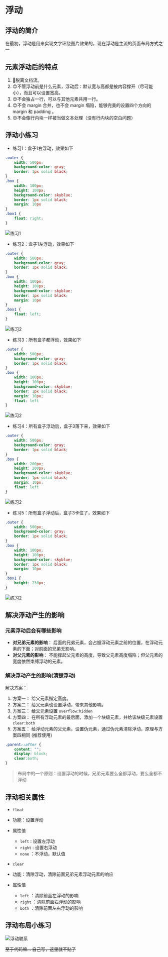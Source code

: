 # 浮动
## 浮动的简介
在最初，浮动是用来实现文字环绕图片效果的，现在浮动是主流的页面布局方式之一


## 元素浮动后的特点
1. 🤢脱离文档流。
2. 😊不管浮动前是什么元素，浮动后：默认宽与高都是被内容撑开（尽可能小），而且可以设置宽高。
3. 😊不会独占一行，可以与其他元素共用一行。
4. 😊不会 margin 合并，也不会 margin 塌陷，能够完美的设置四个方向的 margin 和 padding 。
5. 😊不会像行内块一样被当做文本处理（没有行内块的空白问题）


## 浮动小练习
+ 练习1：盒子1右浮动，效果如下
```css
.outer {
	width: 500px;
	background-color: gray;
	border: 1px solid black;
}
.box {
	width: 100px;
	height: 100px;
	background-color: skyblue;
	border: 1px solid black;
	margin: 10px
}
.box1 {
	float: right;
}
```

![练习1](Images/fudong1.png)

+ 练习2：盒子1左浮动，效果如下
```css
.outer {
	width: 500px;
	background-color: gray;
	border: 1px solid black;
}
.box {
	width: 100px;
	height: 100px;
	background-color: skyblue;
	border: 1px solid black;
	margin: 10px
}
.box1 {
	float: left;
}
```

![练习2](Images/fudong2.png)

+ 练习3：所有盒子都浮动，效果如下
```css
.outer {
	width: 500px;
	background-color: gray;
	border: 1px solid black;
}
.box {
	width: 100px;
	height: 100px;
	background-color: skyblue;
	border: 1px solid black;
	margin: 10px;
	float: left
}
```

![练习2](Images/fudong3.png)

+ 练习4：所有盒子浮动后，盒子3落下来，效果如下
```css
.outer {
	width: 500px;
	background-color: gray;
	border: 1px solid black;
}
.box {
	width: 200px;
	height: 200px;
	background-color: skyblue;
	border: 1px solid black;
	margin: 10px;
	float: left
}
```

![练习2](Images/fudong4.png)

+ 练习5：所有盒子浮动后，盒子3卡住了，效果如下
```css
.outer {
	width: 500px;
	background-color: gray;
	border: 1px solid black;
}
.box {
	width: 100px;
	height: 100px;
	background-color: skyblue;
	border: 1px solid black;
	margin: 10px
}
.box1 {
	height: 230px;
}
```

![练习2](Images/fudong5.png)


## 解决浮动产生的影响
### 元素浮动后会有哪些影响
+ **对兄弟元素的影响**： 后面的兄弟元素，会占据浮动元素之前的位置，在浮动元素的下面；对前面的兄弟无影响。
+ **对父元素的影响**： 不能撑起父元素的高度，导致父元素高度塌陷；但父元素的宽度依然束缚浮动的元素。

### 解决浮动产生的影响(清楚浮动)
解决方案：
1. 方案一： 给父元素指定高度。
2. 方案二： 给父元素也设置浮动，带来其他影响。
3. 方案三： 给父元素设置 `overflow:hidden`
4. 方案四： 在所有浮动元素的最后面，添加一个块级元素，并给该块级元素设置 `clear:both`
5. 方案五： 给浮动元素的父元素，设置伪元素，通过伪元素清除浮动，原理与方案四相同 (推荐使用)
```css
.parent::after {
	content: "";
	display: block;
	clear:both;
}
```

> 布局中的一个原则：设置浮动的时候，兄弟元素要么全都浮动，要么全都不浮动



## 浮动相关属性
+ `float `
+ 功能：设置浮动
+ 属性值
	+ `left` : 设置左浮动
	+ `right` : 设置右浮动
	+ `none` ：不浮动，默认值

+ `clear`
+ 功能：清除浮动，清除前面兄弟元素浮动元素的响应
+ 属性值
	+ `left` ：清除前面左浮动的影响
	+ `right` ：清除前面右浮动的影响
	+ `both` ：清除前面左右浮动的影响


## 浮动布局小练习
![浮动联系](Images/fudonglianxi.png)

~~至于代码嘛... 自己写，这里就不贴了~~